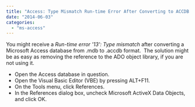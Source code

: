 ```yaml
---
title: "Access: Type Mismatch Run-time Error After Converting to ACCDB Format"
date: "2014-06-03"
categories: 
  - "ms-access"
---
```


You might receive a _Run-time error '13': Type mismatch_ after converting a Microsoft Access database from .mdb to .accdb format.  The solution might be as easy as removing the reference to the ADO object library, if you are not using it.

- Open the Access database in question.
- Open the Visual Basic Editor (VBE) by pressing ALT+F11.
- On the Tools menu, click References.
- In the References dialog box, uncheck Microsoft ActiveX Data Objects, and click OK.
